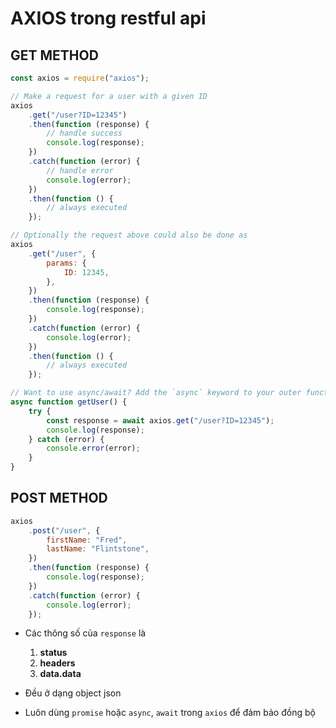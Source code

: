 # AXIOS trong restful api

## GET METHOD

```js
const axios = require("axios");

// Make a request for a user with a given ID
axios
    .get("/user?ID=12345")
    .then(function (response) {
        // handle success
        console.log(response);
    })
    .catch(function (error) {
        // handle error
        console.log(error);
    })
    .then(function () {
        // always executed
    });

// Optionally the request above could also be done as
axios
    .get("/user", {
        params: {
            ID: 12345,
        },
    })
    .then(function (response) {
        console.log(response);
    })
    .catch(function (error) {
        console.log(error);
    })
    .then(function () {
        // always executed
    });

// Want to use async/await? Add the `async` keyword to your outer function/method.
async function getUser() {
    try {
        const response = await axios.get("/user?ID=12345");
        console.log(response);
    } catch (error) {
        console.error(error);
    }
}
```

## POST METHOD

```js
axios
    .post("/user", {
        firstName: "Fred",
        lastName: "Flintstone",
    })
    .then(function (response) {
        console.log(response);
    })
    .catch(function (error) {
        console.log(error);
    });
```

-   Các thông số của `response` là
    1. **status**
    2. **headers**
    3. **data.data**
-   Đều ở dạng object json

-   Luôn dùng `promise` hoặc `async`, `await` trong `axios` để đảm bảo đồng bộ
